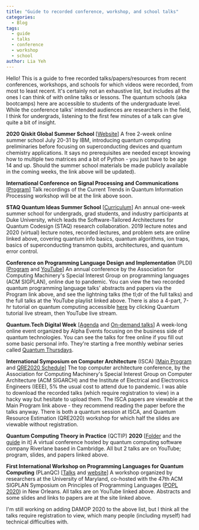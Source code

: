 ```yaml
---
title: "Guide to recorded conference, workshop, and school talks"
categories:
  - Blog
tags:
  - guide
  - talks
  - conference
  - workshop
  - school
author: Lia Yeh
---
```


Hello!  This is a guide to free recorded talks/papers/resources from recent conferences, workshops, and schools for which videos were recorded, from most to least recent.  It's certainly not an exhaustive list, but includes all the ones I can think of with online talks or lessons.  The quantum schools (aka bootcamps) here are accessible to students of the undergraduate level.  While the conference talks' intended audiences are researchers in the field, I think for undergrads, listening to the first few minutes of a talk can give quite a bit of insight.

**2020 Qiskit Global Summer School**
[[Website](https://qiskit.org/events/summer-school/)]
A free 2-week online summer school July 20-31 by IBM, introducing quantum computing preliminaries before focusing on superconducting devices and quantum chemistry applications.  It says no prerequisites are needed except knowing how to multiple two matrices and a bit of Python - you just have to be age 14 and up.  Should the summer school materials be made publicly available in the coming weeks, the link above will be updated).

**International Conference on Signal Processing and Communications**
[[Program](https://ece.iisc.ac.in/~spcom/2020/thematic_workshop.html)]
Talk recordings of the Current Trends in Quantum Information Processing workshop will be at the link above soon.

**STAQ Quantum Ideas Summer School**
[[Curriculum](https://staq.pratt.duke.edu/summer-school)]
An annual one-week summer school for undergrads, grad students, and industry participants at Duke University, which leads the Software-Tailored Architectures for Quantum Codesign (STAQ) research collaboration.  2019 lecture notes and 2020 (virtual) lecture notes, recorded lectures, and problem sets are online linked above, covering quantum info basics, quantum algorithms, ion traps, basics of superconducting transmon qubits, architectures, and quantum error control.

**Conference on Programming Language Design and Implementation** (PLDI)
[[Program](https://pldi20.sigplan.org/program/program-pldi-2020) and [YouTube](https://www.youtube.com/playlist?list=PLyrlk8Xaylp5mvxARtX5ncjy9p4X_Ajwd)]
An annual conference by the Association for Computing Machinery's Special Interest Group on programming languages (ACM SIGPLAN), online due to pandemic.  You can view the two recorded quantum programming language talks' abstracts and papers via the Program link above, and see the lightning talks (the tl;dr of the full talks) and the full talks at the YouTube playlist linked above.  There is also a 4-part, 7-hr tutorial on quantum computing accessible [here](https://pldi20.sigplan.org/details/pldi-2020-tutorials/2/Programming-Quantum-Computers-A-Primer-with-IBM-Q-and-D-Wave-Exercises) by clicking Quantum tutorial live stream, then YouTube live stream.

**Quantum.Tech Digital Week**
[[Agenda](https://www.quantumtechdigital.co.uk/agenda/digital-week-day-1) and [On-demand talks](https://www.quantumtechdigital.co.uk/landing/qt-digital-week-on-demand)]
A week-long online event organized by Alpha Events focusing on the business side of quantum technologies.  You can see the talks for free online if you fill out some basic personal info.  They're starting a free monthly webinar series called [Quantum Thursdays](https://www.quantumtech-digitalday.com/).

**International Symposium on Computer Architecture** (ISCA)
[[Main Program](https://www.iscaconf.org/isca2020/program/) and [QRE2020 Schedule](http://www.quantumresource.org/)]
The top computer architecture conference, by the Association for Computing Machinery's Special Interest Group on Computer Architecture (ACM SIGARCH) and the Institute of Electrical and Electronics Engineers (IEEE), 5% the usual cost to attend due to pandemic.  I was able to download the recorded talks (which require registration to view) in a hacky way but hesitate to upload them.  The ISCA papers are viewable at the Main Program link above - they recommend reading the paper before the talks anyway.  There is both a quantum session at ISCA, and Quantum Resource Estimation (QRE2020) workshop for which half the slides are viewable without registration.

**Quantum Computing Theory in Practice** (QCTIP) **2020**
[[Folder](https://drive.google.com/drive/folders/1poD72BIZgDK1nJ3ao2_nbYRTJ-Yx1H3f?usp=sharing) and the [guide](https://docs.google.com/document/d/194LDZQrx4GYFWUcQJyVEjeMaATIbbKPDT5oiRu2zmb8/edit?usp=sharing) in it]
A virtual conference hosted by quantum computing software company Riverlane based in Cambridge.  All but 2 talks are on YouTube; program, slides, and papers linked above.

**First International Workshop on Programming Languages for Quantum Computing** (PLanQC)
[[Talks](https://www.youtube.com/playlist?list=PLyrlk8Xaylp6IbJx8MJ-_lkRU4G6BbXtl) and [website](https://popl20.sigplan.org/home/planqc-2020#event-overview)]
A workshop organized by researchers at the University of Maryland, co-hosted with the 47th ACM SIGPLAN Symposium on Principles of Programming Languages ([POPL 2020](https://popl20.sigplan.org/)) in New Orleans.  All talks are on YouTube linked above.  Abstracts and some slides and links to papers are at the site linked above.

I'm still working on adding DAMOP 2020 to the above list, but I think all the talks require registration to view, which many people (including myself) had technical difficulties with.
